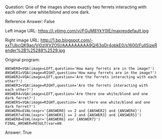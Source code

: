 Question: One of the images shows exactly two ferrets interacting with each other: one white/blond and one dark.

Reference Answer: False

Left image URL: https://i.ytimg.com/vi/FGuM8YkY0lE/maxresdefault.jpg

Right image URL: http://1.bp.blogspot.com/-xxTUbcQK9ao/Vi0zIXVZO5I/AAAAAAAAA9Q/63qDr4obkE0/s1600/FullSizeRender%2B%25288%2529.jpg

Original program:

```
ANSWER0=VQA(image=LEFT,question='How many ferrets are in the image?')
ANSWER1=VQA(image=RIGHT,question='How many ferrets are in the image?')
ANSWER2=VQA(image=LEFT,question='Are the ferrets interacting with each other?')
ANSWER3=VQA(image=RIGHT,question='Are the ferrets interacting with each other?')
ANSWER4=VQA(image=LEFT,question='Are there one white/blond and one dark ferret?')
ANSWER5=VQA(image=RIGHT,question='Are there one white/blond and one dark ferret?')
ANSWER6=EVAL(expr='{ANSWER0} == 2 and {ANSWER2} and {ANSWER4}')
ANSWER7=EVAL(expr='{ANSWER1} == 2 and {ANSWER3} and {ANSWER5}')
ANSWER8=EVAL(expr='{ANSWER6} xor {ANSWER7}')
FINAL_ANSWER=RESULT(var=AN
```
Answer: True

